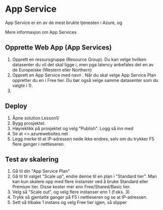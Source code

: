 # App Service

App Service er en av de mest brukte tjenesten i Azure, og 

Mere informasjon om App Services


## Opprette Web App (App Services)

1. Opprett en ressursgruppe (Resource Group). Du kan velge hvilken datasenter du vil det skal ligge i, men pga latency anbefales det
en av de Europeiske (Western eller Northern)
2. Opprett en App Service med navn <appservicenavn>. Når du skal velge App Service Plan oppretter du en i Free tier. Du bør også velge samme datasenter som du valgte i 1).
3. 


##  Deploy 

1. Åpne solution Lesson1/
2. Bygg prosjektet. 
3. Høyreklikk på prosjektet og velg "Publish". Logg så inn med 
4. Se at <>.azurewebsites.net
5. Legg merke til at IP-adressen nede ikke endres, selv om du trykker F5 flere ganger i nettleseren.

## Test av skalering 

1. Gå til din "App Service Plan"
2. Gå til til valget "Scale up", endre denne til en plan i "Standard tier". Man kan kun skalere opp med flere instanser ved å bruke Standard eller Premium tier. Disse koster mer enn Free/Shared/Basic tier.
3. Velg så "Scale out", og velg flere instanser enn 1 (f.eks. 3)
4. Trykk så gjentatte ganger på F5 i nettleseren og se at IP-adressen.
5. Sett så tilbake 1 instans og velg Free tier igjen, så slipper 

##


